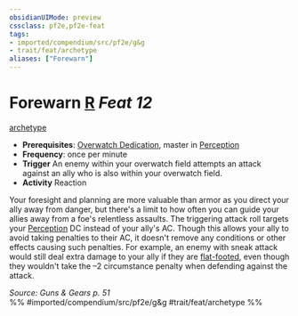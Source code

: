 ```yaml
---
obsidianUIMode: preview
cssclass: pf2e,pf2e-feat
tags:
- imported/compendium/src/pf2e/g&g
- trait/feat/archetype
aliases: ["Forewarn"]
---
```

# Forewarn  [R](chapter-9-playing-the-game.md#Actions "Reaction") *Feat 12*  
[archetype](archetype.md)  

- **Prerequisites**: [Overwatch Dedication](overwatch-dedication-g-g.md), master in [Perception](../skills.md#Perception)
- **Frequency**: once per minute
- **Trigger** An enemy within your overwatch field attempts an attack against an ally who is also within your overwatch field.
- **Activity** Reaction

Your foresight and planning are more valuable than armor as you direct your ally away from danger, but there's a limit to how often you can guide your allies away from a foe's relentless assaults. The triggering attack roll targets your [Perception](../skills.md#Perception) DC instead of your ally's AC. Though this allows your ally to avoid taking penalties to their AC, it doesn't remove any conditions or other effects causing such penalties. For example, an enemy with sneak attack would still deal extra damage to your ally if they are [flat-footed](conditions.md#Flat-footed), even though they wouldn't take the –2 circumstance penalty when defending against the attack.

*Source: Guns & Gears p. 51*  
%% #imported/compendium/src/pf2e/g&g #trait/feat/archetype %%